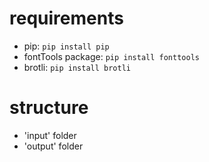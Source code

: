 # requirements
- pip: `pip install pip`
- fontTools package: `pip install fonttools`
- brotli: `pip install brotli`

# structure
- 'input' folder
- 'output' folder
